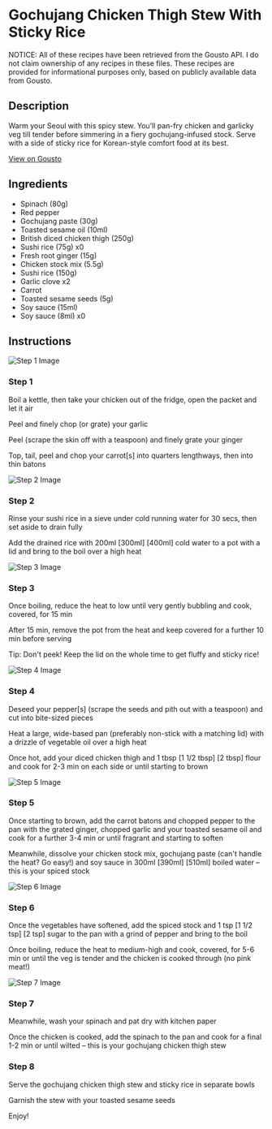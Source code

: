 # Gochujang Chicken Thigh Stew With Sticky Rice

NOTICE: All of these recipes have been retrieved from the Gousto API. I do not claim ownership of any recipes in these files. These recipes are provided for informational purposes only, based on publicly available data from Gousto.

## Description

Warm your Seoul with this spicy stew. You’ll pan-fry chicken and garlicky veg till tender before simmering in a fiery gochujang-infused stock. Serve with a side of sticky rice for Korean-style comfort food at its best.

[View on Gousto](https://www.gousto.co.uk/recipes/cookbook/gochujang-chicken-thigh-stew-with-sticky-rice)

## Ingredients

- Spinach (80g)
- Red pepper
- Gochujang paste (30g)
- Toasted sesame oil (10ml)
- British diced chicken thigh (250g)
- Sushi rice (75g) x0
- Fresh root ginger (15g)
- Chicken stock mix (5.5g)
- Sushi rice (150g)
- Garlic clove x2
- Carrot
- Toasted sesame seeds (5g)
- Soy sauce (15ml)
- Soy sauce (8ml) x0

## Instructions

![Step 1 Image](https://production-media.gousto.co.uk/cms/recipe-step-image/Step-1-1672754223827-x200.jpg)

### Step 1

Boil a kettle, then take your chicken out of the fridge, open the packet and let it air

Peel and finely chop (or grate) your garlic

Peel (scrape the skin off with a teaspoon) and finely grate your ginger

Top, tail, peel and chop your carrot[s] into quarters lengthways, then into thin batons

![Step 2 Image](https://production-media.gousto.co.uk/cms/recipe-step-image/Step-2-1672754228174-x200.jpg)

### Step 2

Rinse your sushi rice in a sieve under cold running water for 30 secs, then set aside to drain fully

Add the drained rice with 200ml <span class="text-purple">[300ml]</span> <span class="text-danger">[400ml] </span>cold water to a pot with a lid and bring to the boil over a high heat

![Step 3 Image](https://production-media.gousto.co.uk/cms/recipe-step-image/Step-3-1672754236179-x200.jpg)

### Step 3

Once boiling, reduce the heat to low until very gently bubbling and cook, covered, for 15 min

After 15 min, remove the pot from the heat and keep covered for a further 10 min before serving

Tip: Don't peek! Keep the lid on the whole time to get fluffy and sticky rice!

![Step 4 Image](https://production-media.gousto.co.uk/cms/recipe-step-image/Step-4-1672754240275-x200.jpg)

### Step 4

Deseed your pepper[s] (scrape the seeds and pith out with a teaspoon) and cut into bite-sized pieces

Heat a large, wide-based pan (preferably non-stick with a matching lid) with a drizzle of vegetable oil over a high heat

Once hot, add your diced chicken thigh and 1 tbsp<span class="text-purple"> [1 1/2 tbsp]</span> <span class="text-danger">[2 tbsp]</span> flour and cook for 2-3 min on each side or until starting to brown

![Step 5 Image](https://production-media.gousto.co.uk/cms/recipe-step-image/Step-5-1672754305289-x200.jpg)

### Step 5

Once starting to brown, add the carrot batons and chopped pepper to the pan with the grated ginger, chopped garlic and your toasted sesame oil and cook for a further 3-4 min or until fragrant and starting to soften

Meanwhile, dissolve your chicken stock mix, gochujang paste (can't handle the heat? Go easy!) and soy sauce in 300ml <span class="text-purple">[390ml]</span> <span class="text-danger">[510ml]</span> boiled water – this is your spiced stock

![Step 6 Image](https://production-media.gousto.co.uk/cms/recipe-step-image/Step-6-1672754309353-x200.jpg)

### Step 6

Once the vegetables have softened, add the spiced stock and 1 tsp <span class="text-purple">[1 1/2 tsp]</span> <span class="text-danger">[2 tsp] </span>sugar to the pan with a grind of pepper and bring to the boil

Once boiling, reduce the heat to medium-high and cook, covered, for 5-6 min or until the veg is tender and the chicken is cooked through (no pink meat!)

![Step 7 Image](https://production-media.gousto.co.uk/cms/recipe-step-image/Step-7-1672754351434-x200.jpg)

### Step 7

Meanwhile, wash your spinach and pat dry with kitchen paper

Once the chicken is cooked, add the spinach to the pan and cook for a final 1-2 min or until wilted – this is your gochujang chicken thigh stew

### Step 8

Serve the gochujang chicken thigh stew and sticky rice in separate bowls

Garnish the stew with your toasted sesame seeds

Enjoy!


